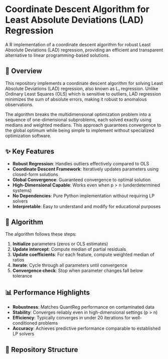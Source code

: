 # Coordinate Descent Algorithm for Least Absolute Deviations (LAD) Regression

A R implementation of a coordinate descent algorithm for robust Least Absolute Deviations (LAD) regression, providing an efficient and transparent alternative to linear programming-based solutions.

## 📖 Overview

This repository implements a coordinate descent algorithm for solving Least Absolute Deviations (LAD) regression, also known as L₁ regression. Unlike Ordinary Least Squares (OLS) which is sensitive to outliers, LAD regression minimizes the sum of absolute errors, making it robust to anomalous observations.

The algorithm breaks the multidimensional optimization problem into a sequence of one-dimensional subproblems, each solved exactly using medians and weighted medians. This approach guarantees convergence to the global optimum while being simple to implement without specialized optimization software.

## ✨ Key Features

- **Robust Regression**: Handles outliers effectively compared to OLS
- **Coordinate Descent Framework**: Iteratively updates parameters using closed-form solutions
- **Global Convergence**: Guaranteed convergence to optimal solution
- **High-Dimensional Capable**: Works even when p > n (underdetermined systems)
- **No Dependencies**: Pure Python implementation without requiring LP solvers
- **Interpretable**: Easy to understand and modify for educational purposes

## 🧮 Algorithm

The algorithm follows these steps:

1. **Initialize** parameters (zeros or OLS estimates)
2. **Update intercept**: Compute median of partial residuals
3. **Update coefficients**: For each feature, compute weighted median of ratios
4. **Iterate**: Cycle through all parameters until convergence
5. **Convergence check**: Stop when parameter changes fall below tolerance

## 📊 Performance Highlights

- **Robustness**: Matches QuantReg performance on contaminated data
- **Stability**: Converges reliably even in high-dimensional settings (p > n)
- **Efficiency**: Typically converges in under 20 iterations for well-conditioned problems
- **Accuracy**: Achieves predictive performance comparable to established LP solvers

## 🚀 Repository Structure